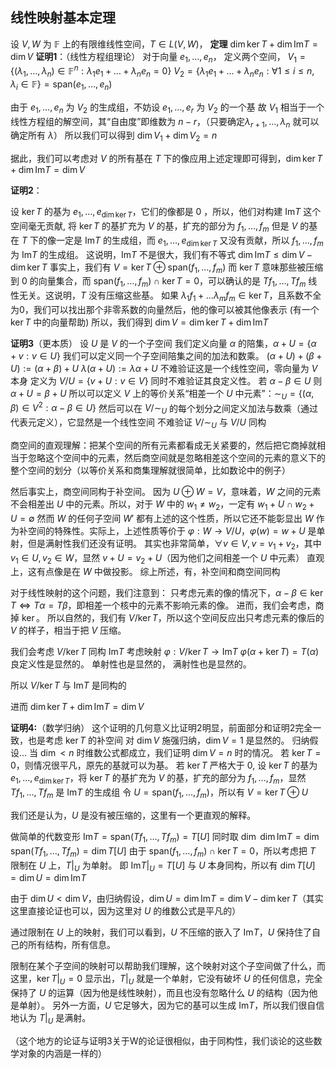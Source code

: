 ## 线性映射基本定理
设 $V,W$ 为 $\mathbb{F}$ 上的有限维线性空间，$T \in L(V,W)$，
**定理** $\dim \ker T + \dim \mathrm{Im} T = \dim V$
**证明1**：（线性方程组理论）
对于向量 $e_1,\ldots,e_n$，
定义两个空间，
$V_1 = \{ (\lambda_1,
\ldots,\lambda_n) \in \mathbb{F}^n : \lambda_1e_1 + \ldots + \lambda_n e_n = 0 \}$
$V_2 = \{ \lambda_1e_1 + \ldots + \lambda_n e_n : \forall 1 \leq i \leq n, \lambda_i \in \mathbb{F} \} = \mathrm{span}(e_1,\ldots,e_n)$

由于 $e_1,\ldots,e_n$ 为 $V_2$ 的生成组，不妨设 $e_1,\ldots,e_r$ 为 $V_2$ 的一个基
故 $V_1$ 相当于一个线性方程组的解空间，其“自由度”即维数为 $n-r$，（只要确定$\lambda_{r+1},\ldots,\lambda_n$ 就可以确定所有 $\lambda$）
所以我们可以得到 $\dim V_1 + \dim V_2 = n$

据此，我们可以考虑对 $V$ 的所有基在 $T$ 下的像应用上述定理即可得到，$\dim \ker T + \dim \mathrm{Im} T = \dim V$

**证明2**：

设 $\ker T$ 的基为 $e_1,\ldots,e_{\dim \ker T}$，它们的像都是 $0$ ，所以，他们对构建 $\mathrm{Im} T$ 这个空间毫无贡献,
将 $\ker T$ 的基扩充为 $V$ 的基，扩充的部分为 $f_1,\ldots,f_{m}$
但是 $V$ 的基在 $T$ 下的像一定是 $\mathrm{Im} T$ 的生成组，而 $e_1,\ldots,e_{\dim \ker T}$ 又没有贡献，所以 $f_1,\ldots ,f_m$ 为 $\mathrm{Im} T$ 的生成组。
这说明，$\mathrm{Im} T$ 不是很大，我们有不等式 $\dim \mathrm{Im} T  \leq \dim V - \dim \ker T$
事实上，我们有 $V = \ker T \oplus \mathrm{span}(f_1,\ldots,f_m)$
而 $\ker T$ 意味那些被压缩到 $0$ 的向量集合，而 $\mathrm{span}(f_1,\ldots,f_m) \cap \ker T = 0$，可以确认的是 $Tf_1,\ldots,Tf_m$ 线性无关。这说明，$T$ 没有压缩这些基。
如果 $\lambda_1f_1 + \ldots \lambda_mf_m \in \ker T$，且系数不全为0，我们可以找出那个非零系数的向量然后，他的像可以被其他像表示 (有一个 $\ker T$ 中的向量帮助)
所以，我们得到 $\dim V = \dim \ker T + \dim \mathrm{Im} T$


**证明3**（更本质）
设 $U$ 是 $V$ 的一个子空间
我们定义向量 $\alpha$ 的陪集，$\alpha + U = \{\alpha + v : v \in U \}$
我们可以定义同一个子空间陪集之间的加法和数乘。
$(\alpha + U) + (\beta + U) := (\alpha + \beta) + U$
$\lambda(\alpha + U) := \lambda \alpha + U$
不难验证这是一个线性空间，零向量为 $V$ 本身
定义为 $V/U = \{ v + U:v \in V\}$
同时不难验证其良定义性。
若 $\alpha - \beta \in U$ 则 $\alpha + U = \beta + U$
所以可以定义 $V$ 上的等价关系“相差一个 $U$ 中元素”：$\sim_{U} = \{(\alpha,\beta) \in V^2:\alpha - \beta \in U \}$
然后可以在 $V/\sim_U$ 的每个划分之间定义加法与数乘（通过代表元定义），它显然是一个线性空间
不难验证 $V/\sim_{U}$ 与 $V/U$ 同构

商空间的直观理解：把某个空间的所有元素都看成无关紧要的，然后把它商掉就相当于忽略这个空间中的元素，然后商空间就是忽略相差这个空间的元素的意义下的整个空间的划分（以等价关系和商集理解就很简单，比如数论中的例子）

然后事实上，商空间同构于补空间。
因为 $U \oplus W = V$，意味着，$W$ 之间的元素不会相差出 $U$ 中的元素。所以，对于 $W$ 中的 $w_1 \not = w_2$，一定有 $w_1 + U \cap w_2 + U = \emptyset$
然而 $W$ 的任何子空间 $W'$ 都有上述的这个性质，所以它还不能彰显出 $W$ 作为补空间的特殊性。实际上，上述性质等价于 $\varphi:W \rightarrow V/U$，$\varphi(w) = w + U$ 是单射，但是满射性我们还没有证明。
其实也非常简单，$\forall v \in V,v = v_1 + v_2$，其中 $v_1 \in U,v_2 \in W$，显然 $v + U = v_2 + U$（因为他们之间相差一个 $U$ 中元素）
直观上，这有点像是在 $W$ 中做投影。
综上所述，有，补空间和商空间同构


对于线性映射的这个问题，我们注意到：
只考虑元素的像的情况下，$\alpha - \beta \in \ker T \Leftrightarrow T\alpha = T\beta$，即相差一个核中的元素不影响元素的像。
进而，我们会考虑，商掉 $\ker$。
所以自然的，我们有 $V/\ker T$，所以这个空间反应出只考虑元素的像后的 $V$ 的样子，相当于把 $V$ 压缩。

我们会考虑 $V/\ker T$ 同构 $\mathrm{Im} T$ 
考虑映射 $\varphi:V/\ker T \rightarrow \mathrm{Im} T$
$\varphi(\alpha+\ker T) = T(\alpha)$
良定义性是显然的。
单射性也是显然的，
满射性也是显然的。

所以 $V/\ker T$ 与 $\mathrm{Im} T$ 是同构的

进而 $\dim \ker T + \dim \mathrm{Im} T = \dim V$

**证明4:**（数学归纳）
这个证明的几何意义比证明2明显，前面部分和证明2完全一致，也是考虑 $\ker T$ 的补空间
对 $\dim V$ 施强归纳，$\dim V = 1$ 是显然的。
归纳假设...
当 $\dim < n$ 时维数公式都成立，我们证明 $\dim V = n$ 时的情况。
若 $\ker T = 0$，则情况很平凡，原先的基就可以为基。
若 $\ker T$ 严格大于 $0$,
设 $\ker T$ 的基为 $e_1,\ldots,e_{\dim \ker T}$，将 $\ker T$ 的基扩充为 $V$ 的基，扩充的部分为 $f_1,\ldots,f_{m}$，显然 $Tf_1,\ldots,Tf_m$ 是 $\mathrm{Im} T$ 的生成组
令 $U = \mathrm{span}(f_1,\ldots,f_m)$，所以有 $V = \ker T \oplus U$

我们还是认为，$U$ 是没有被压缩的，这里有一个更直观的解释。

做简单的代数变形
$\mathrm{Im} T = \mathrm{span} (Tf_1,\ldots,Tf_m) = T[U]$
同时取 $\dim$
$\dim \mathrm{Im} T = \dim \mathrm{span}(Tf_1,\ldots,Tf_m) = \dim T[U]$
由于 $\mathrm{span}(f_1,\ldots,f_m) \cap \ker T = 0$，所以考虑把 $T$ 限制在 $U$ 上，$T|_U$ 为单射。
即 $\mathrm{Im} T|_U = T[U]$ 与 $U$ 本身同构，所以有 $\dim T[U] = \dim U = \dim \mathrm{Im} T$

由于 $\dim U < \dim V$，由归纳假设，$\dim U = \dim \mathrm{Im} T = \dim V - \dim \ker T$（其实这里直接论证也可以，因为这里对 $U$ 的维数公式是平凡的）

通过限制在 $U$ 上的映射，我们可以看到，$U$ 不压缩的嵌入了 $\mathrm{Im} T$，$U$ 保持住了自己的所有结构，所有信息。

限制在某个子空间的映射可以帮助我们理解，这个映射对这个子空间做了什么，而这里，$\ker T|_U = 0$ 显示出，$T|_U$ 就是一个单射，它没有破坏 $U$ 的任何信息，完全保持了 $U$ 的运算（因为他是线性映射），而且也没有忽略什么 $U$ 的结构（因为他是单射）。
另外一方面，$U$ 它足够大，因为它的基可以生成 $\mathrm{Im} T$，所以我们很自信地认为 $T|_U$ 是满射。

（这个地方的论证与证明3关于W的论证很相似，由于同构性，我们谈论的这些数学对象的内涵是一样的）
